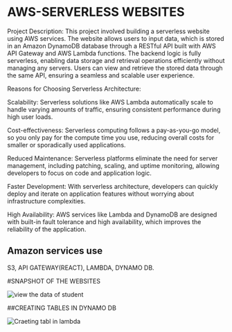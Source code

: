 
# AWS-SERVERLESS WEBSITES 

Project Description: This project involved building a serverless website using AWS services. The website allows users to input data, which is stored in an Amazon DynamoDB database through a RESTful API built with AWS API Gateway and AWS Lambda functions. The backend logic is fully serverless, enabling data storage and retrieval operations efficiently without managing any servers. Users can view and retrieve the stored data through the same API, ensuring a seamless and scalable user experience.

Reasons for Choosing Serverless Architecture:

Scalability: Serverless solutions like AWS Lambda automatically scale to handle varying amounts of traffic, ensuring consistent performance during high user loads.


Cost-effectiveness: Serverless computing follows a pay-as-you-go model, so you only pay for the compute time you use, reducing overall costs for smaller or sporadically used applications.

Reduced Maintenance: Serverless platforms eliminate the need for server management, including patching, scaling, and uptime monitoring, allowing developers to focus on code and application logic.

Faster Development: With serverless architecture, developers can quickly deploy and iterate on application features without worrying about infrastructure complexities.

High Availability: AWS services like Lambda and DynamoDB are designed with built-in fault tolerance and high availability, which improves the reliability of the application.

## Amazon services use

S3, API GATEWAY(REACT), LAMBDA, DYNAMO DB.

#SNAPSHOT OF THE WEBSITES

![view the data of student](https://github.com/user-attachments/assets/a39f88be-29ed-4b2c-8486-2502383f77a9)


##CREATING TABLES IN DYNAMO DB 


![Craeting tabl in lambda](https://github.com/user-attachments/assets/5bf4cde6-8fa3-4afc-ae04-5e0137dd0020)


